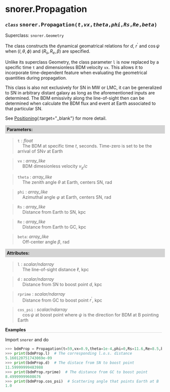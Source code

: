 <script>
window.MathJax = {
  tex: {
    tags: "ams"  // Auto-numbering, AMS based
  }
};
</script>

<style>
.mono {
    font-family: monospace;
}
</style>

# snorer.Propagation


### *`class`* <span class="mono">snorer.Propagation(*t*,*vx*,*theta*,*phi*,*Rs*,*Re*,*beta*)</span>

Superclass: `snorer.Geometry`

The class constructs the dynamical geomatrical relations for $d$, $r^\prime$ and $\cos\psi$
when $(l,\theta,\phi)$ and $(R_s,R_e,\beta)$ are specified.

Unlike its superclass Geometry, the class parameter `l` is now replaced by a specific
time `t` and dimensionless BDM velocity `vx`. This allows it to incorporate time-dependent feature when evaluating the geometrical quantities during propagation.  

This class is also not exclusively for SN in MW or LMC, it can be generalized to SN
in arbitrary distant galaxy as long as the aforementioned inputs are determined.
The BDM emissivity along the line-of-sight then can be determined when calculate
the BDM flux and event at Earth associated to that particular SN.

See [Positioning](Positioning.md){:target="_blank"} for more detail.
**<div style="background-color: lightgrey; padding: 5px; width: 100%;">Parameters:</div>**

> `t` : *float* <br>&nbsp;&nbsp;&nbsp;&nbsp;The BDM at specific time $t$, seconds. Time-zero is set to be the arrival of SN$\nu$ at Earth

> `vx` : *array_like*  <br>&nbsp;&nbsp;&nbsp;&nbsp;BDM dimesionless velocity $v_\chi/c$

> `theta` : *array_like* <br>&nbsp;&nbsp;&nbsp;&nbsp;The zenith angle $\theta$ at Earth, centers SN, rad


> `phi` : *array_like* <br>&nbsp;&nbsp;&nbsp;&nbsp;Azimuthal angle $\varphi$ at Earth, centers SN, rad


> `Rs` : *array_like* <br>&nbsp;&nbsp;&nbsp;&nbsp;Distance from Earth to SN, kpc

> `Re` : *array_like* <br>&nbsp;&nbsp;&nbsp;&nbsp;Distance from Earth to GC, kpc

> `beta`: *array_like* <br>&nbsp;&nbsp;&nbsp;&nbsp;Off-center angle $\beta$, rad



**<div style="background-color: lightgrey; padding: 5px; width: 100%;">Attributes:</div>**

> `l` : *scalar/ndarray* <br>&nbsp;&nbsp;&nbsp;&nbsp;The line-of-sight distance $\ell$, kpc

> `d` : *scalar/ndarray* <br>&nbsp;&nbsp;&nbsp;&nbsp;Distance from SN to boost point $d$, kpc

> `rprime` : *scalar/ndarray* <br>&nbsp;&nbsp;&nbsp;&nbsp;Distance from GC to boost point $r^\prime$, kpc

> `cos_psi` : *scalar/ndarray* <br>&nbsp;&nbsp;&nbsp;&nbsp;$\cos\psi$ at boost point where $\psi$ is the direction for BDM at B pointing Earth




**<div style="border-bottom: 1px solid lightgray; width: 100%;">Examples</div>**

Import `snorer` and do
```python
>>> bdmProp = Propagation(t=59,vx=0.9,theta=1e-4,phi=0,Rs=11.6,Re=8.5,beta=0.71)
>>> print(bdmProp.l)  # The corresponding l.o.s. distance
5.160120751743069e-09
>>> print(bdmProp.d)  # The distace from SN to boost point
11.59999999483988
>>> print(bdmProp.rprime)  # The distance from GC to boost point
8.49999999608676
>>> print(bdmProp.cos_psi)  # Scattering angle that points Earth at B
1.0
```